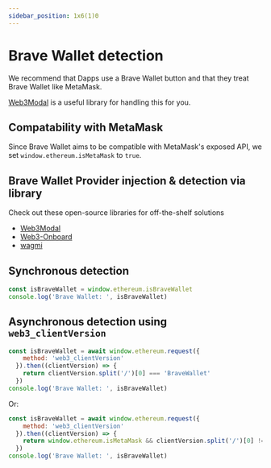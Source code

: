 ```yaml
---
sidebar_position: 1x6(1)0
---
```


# Brave Wallet detection

We recommend that Dapps use a Brave Wallet button and that they treat Brave Wallet like MetaMask. 

[Web3Modal](https://github.com/Web3Modal/web3modal) is a useful library for handling this for you.

## Compatability with MetaMask

Since Brave Wallet aims to be compatible with MetaMask's exposed API, we set `window.ethereum.isMetaMask` to `true`.

## Brave Wallet Provider injection & detection via library

Check out these open-source libraries for off-the-shelf solutions

- [Web3Modal](https://github.com/Web3Modal/web3modal)
- [Web3-Onboard](https://github.com/blocknative/web3-onboard)
- [wagmi](https://github.com/tmm/wagmi)


## Synchronous detection

```js
const isBraveWallet = window.ethereum.isBraveWallet
console.log('Brave Wallet: ', isBraveWallet)
```

## Asynchronous detection using `web3_clientVersion`

```js
const isBraveWallet = await window.ethereum.request({
    method: 'web3_clientVersion'
  }).then((clientVersion) => {
    return clientVersion.split('/')[0] === 'BraveWallet'
  })
console.log('Brave Wallet: ', isBraveWallet)
```

Or:

```js
const isBraveWallet = await window.ethereum.request({
    method: 'web3_clientVersion'
  }).then((clientVersion) => {
    return window.ethereum.isMetaMask && clientVersion.split('/')[0] !== 'MetaMask'
  })
console.log('Brave Wallet: ', isBraveWallet)
```
